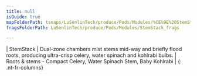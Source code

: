 ```yaml
---
title: null
isGuide: true
mapFolderPath: tsmaps/LuSenlinTech/produce/Pods/Modules/%CE%9E%20StemStack
fragsFolderPath: LuSenlinTech/produce/Pods/Modules/StemStack_frags

---
```



<!-- tsGuideRenderComment {"guide":{"id":"yGB1AN1Sk","path":"LuSenlinTech/produce/Pods/Modules","fragmentFolderPath":"LuSenlinTech/produce/Pods/Modules/StemStack_frags"},"fragment":{"id":"yGB1AN1Sk","topLevelMapKey":"welyCL01D4","mapKeyChain":"welyCL01D4","guideID":"yGB1AN1mO","guidePath":"c:/GitHub/MuddySpud/MuddySpud.github.io/tsmaps/LuSenlinTech/produce/Pods/Modules/StemStack.tspod","chartKey":"welyCL01D4","isLeaf":false,"options":[{"id":"yGB1AS2Im","option":"StemStack details","order":1,"isAncillary":true}]}} -->

| StemStack | Dual-zone chambers mist stems mid-way and briefly flood roots, producing ultra-crisp celery, water spinach and kohlrabi bulbs. | Roots & stems - Compact Celery, Water Spinach Stem, Baby Kohlrabi |
{: .nt-fr-columns}
